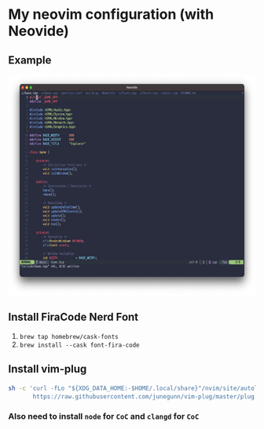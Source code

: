 # My neovim configuration (with Neovide)

## Example
<img src="https://raw.githubusercontent.com/Aayaan-Sahu/init.vim/main/Configuration-Screenshot.png" height="450">

## Install FiraCode Nerd Font
1. `brew tap homebrew/cask-fonts`
2. `brew install --cask font-fira-code`

## Install vim-plug
```sh
sh -c 'curl -fLo "${XDG_DATA_HOME:-$HOME/.local/share}"/nvim/site/autoload/plug.vim --create-dirs \
       https://raw.githubusercontent.com/junegunn/vim-plug/master/plug.vim'
```


### Also need to install `node` for `CoC` and `clangd` for `CoC`
